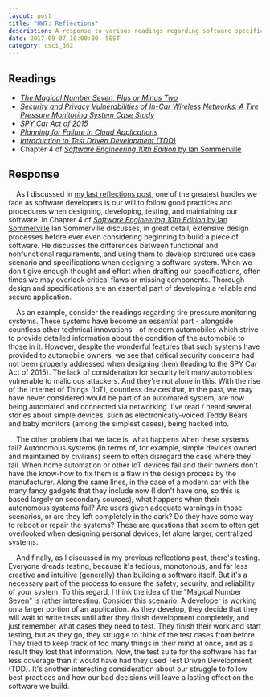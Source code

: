 ```yaml
---
layout: post
title: "HW7: Reflections"
description: A response to various readings regarding software specifications and testing.
date: 2017-09-07 10:00:00 -5EST
category: csci_362
---
```


## Readings
* <a href="https://en.wikipedia.org/wiki/The_Magical_Number_Seven,_Plus_or_Minus_Two" target="_blank"><em>The Magical Number Seven, Plus or Minus Two</em></a>
* <a href="http://stono.cs.cofc.edu/~bowring/classes/csci%20362/docs/rfid-tire-pressure-2010-002-tpms.pdf" target="_blank"><em>Security and Privacy Vulnerabilities of In-Car Wireless Networks: A Tire Pressure Monitoring System Case Study</em></a>
* <a href="https://www.markey.senate.gov/imo/media/doc/SPY%20Car%20legislation.pdf" target="_blank"><em>SPY Car Act of 2015</em></a>
* <a href="https://www.simple-talk.com/cloud/development/planning-for-failure-in-cloud-applications/" target="_blank"><em>Planning for Failure in Cloud Applications</em></a>
* <a href="http://www.agiledata.org/essays/tdd.html" target="_blank"><em>Introduction to Test Driven Development (TDD)</em></a>
* Chapter 4 of <a href="http://iansommerville.com/software-engineering-book/" target="_blank"><em>Software Engineering 10th Edition</em> by Ian Sommerville</a>

## Response
&nbsp;&nbsp;&nbsp;&nbsp;As I discussed in <a href="{% post_url 2017-09-04-hw5 %}" target="_blank">my last reflections post</a>, one of the greatest hurdles we face as software developers is our will to follow good practices and procedures when designing, developing, testing, and maintaining our software. In Chapter 4 of <a href="http://iansommerville.com/software-engineering-book/" target="_blank"><em>Software Engineering 10th Edition</em> by Ian Sommerville</a> Ian Sommerville discusses, in great detail, extensive design processes before ever even considering beginning to build a piece of software. He discusses the differences between functional and nonfunctional requirements, and using them to develop strctured use case scenario and specifications when designing a software system. When we don't give enough thought and effort when drafting our specifications, often times we may overlook critical flaws or missing components. Thorough design and specifications are an essential part of developing a reliable and secure application.

&nbsp;&nbsp;&nbsp;&nbsp;As an example, consider the readings regarding tire pressure monitoring systems. These systems have become an essential part - alongside countless other technical innovations - of modern automobiles which strive to provide detailed information about the condition of the automobile to those in it. However, despite the wonderful features that such systems have provided to automobile owners, we see that critical security concerns had not been properly addressed when designing them (leading to the SPY Car Act of 2015). The lack of consideration for security left many automobiles vulnerable to malicious attackers. And they're not alone in this. With the rise of the Internet of Things (IoT), countless devices that, in the past, we may have never considered would be part of an automated system, are now being automated and connected via networking. I've read / heard several stories about simple devices, such as electronically-voiced Teddy Bears and baby monitors (among the simplest cases), being hacked into.

&nbsp;&nbsp;&nbsp;&nbsp;The other problem that we face is, what happens when these systems fail? Autonomous systems (in terms of, for example, simple devices owned and maintained by civilians) seem to often disregard the case where they fail. When home automation or other IoT devices fail and their owners don't have the know-how to fix them is a flaw in the design process by the manufacturer. Along the same lines, in the case of a modern car with the many fancy gadgets that they include now (I don't have one, so this is based largely on secondary sources), what happens when their autonomous systems fail? Are users given adequate warnings in those scenarios, or are they left completely in the dark? Do they have some way to reboot or repair the systems? These are questions that seem to often get overlooked when designing personal devices, let alone larger, centralized systems.

&nbsp;&nbsp;&nbsp;&nbsp;And finally, as I discussed in my previous reflections post, there's testing. Everyone dreads testing, because it's tedious, monotonous, and far less creative and intuitive (generally) than building a software itself. But it's a necessary part of the process to ensure the safety, security, and reliability of your system. To this regard, I think the idea of the "Magical Number Seven" is rather interesting. Consider this scenario. A developer is working on a larger portion of an application. As they develop, they decide that they will wait to write tests until after they finish development completely, and just remember what cases they need to test. They finish their work and start testing, but as they go, they struggle to think of the test cases from before. They tried to keep track of too many things in their mind at once, and as a result they lost that information. Now, the test suite for the software has far less coverage than it would have had they used Test Driven Development (TDD). It's another interesting consideration about our struggle to follow best practices and how our bad decisions will leave a lasting effect on the software we build.

